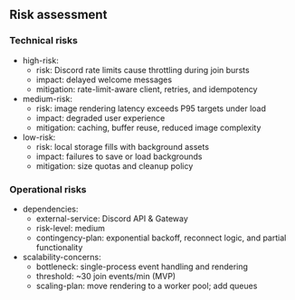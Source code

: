 ## Risk assessment

### Technical risks
- high-risk:
  - risk: Discord rate limits cause throttling during join bursts
  - impact: delayed welcome messages
  - mitigation: rate-limit-aware client, retries, and idempotency
- medium-risk:
  - risk: image rendering latency exceeds P95 targets under load
  - impact: degraded user experience
  - mitigation: caching, buffer reuse, reduced image complexity
- low-risk:
  - risk: local storage fills with background assets
  - impact: failures to save or load backgrounds
  - mitigation: size quotas and cleanup policy

### Operational risks
- dependencies:
  - external-service: Discord API & Gateway
  - risk-level: medium
  - contingency-plan: exponential backoff, reconnect logic, and partial functionality
- scalability-concerns:
  - bottleneck: single-process event handling and rendering
  - threshold: ~30 join events/min (MVP)
  - scaling-plan: move rendering to a worker pool; add queues

